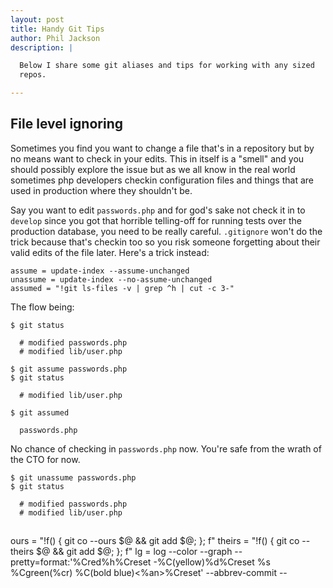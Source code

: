 ```yaml
---
layout: post
title: Handy Git Tips
author: Phil Jackson
description: |

  Below I share some git aliases and tips for working with any sized
  repos.

---
```


## File level ignoring

Sometimes you find you want to change a file that's in a repository
but by no means want to check in your edits. This in itself is a
"smell" and you should possibly explore the issue but as we all know
in the real world sometimes php developers checkin configuration files
and things that are used in production where they shouldn't be.

Say you want to edit `passwords.php` and for god's sake not check it
in to `develop` since you got that horrible telling-off for running
tests over the production database, you need to be really
careful. `.gitignore` won't do the trick because that's checkin too so
you risk someone forgetting about their valid edits of the file
later. Here's a trick instead:

    assume = update-index --assume-unchanged
    unassume = update-index --no-assume-unchanged
    assumed = "!git ls-files -v | grep ^h | cut -c 3-"

The flow being:

    $ git status

      # modified passwords.php
      # modified lib/user.php

    $ git assume passwords.php
    $ git status

      # modified lib/user.php

    $ git assumed

      passwords.php

No chance of checking in `passwords.php` now. You're safe from the
wrath of the CTO for now.

    $ git unassume passwords.php
    $ git status

      # modified passwords.php
      # modified lib/user.php

## 

  ours = "!f() { git co --ours $@ && git add $@; }; f"
  theirs = "!f() { git co --theirs $@ && git add $@; }; f"
  lg = log --color --graph --pretty=format:'%Cred%h%Creset -%C(yellow)%d%Creset %s %Cgreen(%cr) %C(bold blue)<%an>%Creset' --abbrev-commit --
